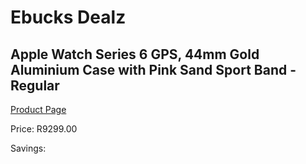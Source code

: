 
# Ebucks Dealz
## Apple Watch Series 6 GPS, 44mm Gold Aluminium Case with Pink Sand Sport Band - Regular
[Product Page](https://www.ebucks.com/web/shop/productSelected.do?prodId=1047968318&catId=842820660)

Price: R9299.00

Savings: 


	